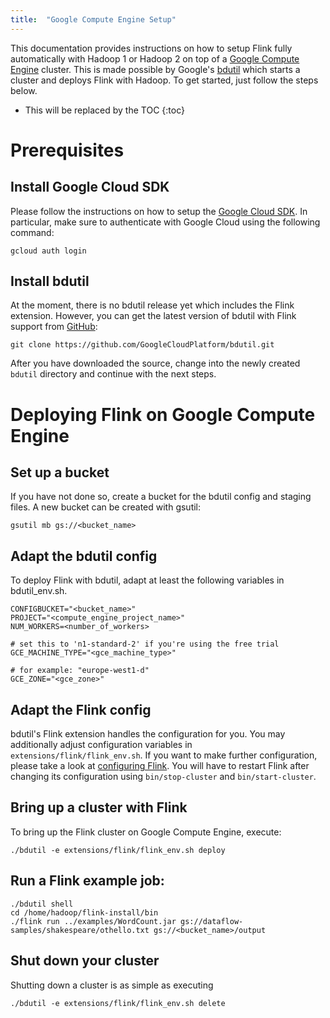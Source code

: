 ```yaml
---
title:  "Google Compute Engine Setup"
---
```

<!--
Licensed to the Apache Software Foundation (ASF) under one
or more contributor license agreements.  See the NOTICE file
distributed with this work for additional information
regarding copyright ownership.  The ASF licenses this file
to you under the Apache License, Version 2.0 (the
"License"); you may not use this file except in compliance
with the License.  You may obtain a copy of the License at

  http://www.apache.org/licenses/LICENSE-2.0

Unless required by applicable law or agreed to in writing,
software distributed under the License is distributed on an
"AS IS" BASIS, WITHOUT WARRANTIES OR CONDITIONS OF ANY
KIND, either express or implied.  See the License for the
specific language governing permissions and limitations
under the License.
-->


This documentation provides instructions on how to setup Flink fully
automatically with Hadoop 1 or Hadoop 2 on top of a
[Google Compute Engine](https://cloud.google.com/compute/) cluster. This is made
possible by Google's [bdutil](https://cloud.google.com/hadoop/bdutil) which
starts a cluster and deploys Flink with Hadoop. To get started, just follow the
steps below.

* This will be replaced by the TOC
{:toc}

# Prerequisites

## Install Google Cloud SDK

Please follow the instructions on how to setup the
[Google Cloud SDK](https://cloud.google.com/sdk/). In particular, make sure to
authenticate with Google Cloud using the following command:

    gcloud auth login


## Install bdutil

At the moment, there is no bdutil release yet which includes the Flink
extension. However, you can get the latest version of bdutil with Flink support
from [GitHub](https://github.com/GoogleCloudPlatform/bdutil):

    git clone https://github.com/GoogleCloudPlatform/bdutil.git

After you have downloaded the source, change into the newly created `bdutil`
directory and continue with the next steps.

# Deploying Flink on Google Compute Engine

## Set up a bucket

If you have not done so, create a bucket for the bdutil config and
staging files. A new bucket can be created with gsutil:

    gsutil mb gs://<bucket_name>

## Adapt the bdutil config

To deploy Flink with bdutil, adapt at least the following variables in
bdutil_env.sh.

    CONFIGBUCKET="<bucket_name>"
    PROJECT="<compute_engine_project_name>"
    NUM_WORKERS=<number_of_workers>

    # set this to 'n1-standard-2' if you're using the free trial
    GCE_MACHINE_TYPE="<gce_machine_type>"

    # for example: "europe-west1-d"
    GCE_ZONE="<gce_zone>"

## Adapt the Flink config

bdutil's Flink extension handles the configuration for you. You may additionally
adjust configuration variables in `extensions/flink/flink_env.sh`. If you want
to make further configuration, please take a look at
[configuring Flink](config.html). You will have to restart Flink after changing
its configuration using `bin/stop-cluster` and `bin/start-cluster`.

## Bring up a cluster with Flink

To bring up the Flink cluster on Google Compute Engine, execute:

    ./bdutil -e extensions/flink/flink_env.sh deploy

## Run a Flink example job:

    ./bdutil shell
    cd /home/hadoop/flink-install/bin
    ./flink run ../examples/WordCount.jar gs://dataflow-samples/shakespeare/othello.txt gs://<bucket_name>/output

## Shut down your cluster

Shutting down a cluster is as simple as executing

    ./bdutil -e extensions/flink/flink_env.sh delete

